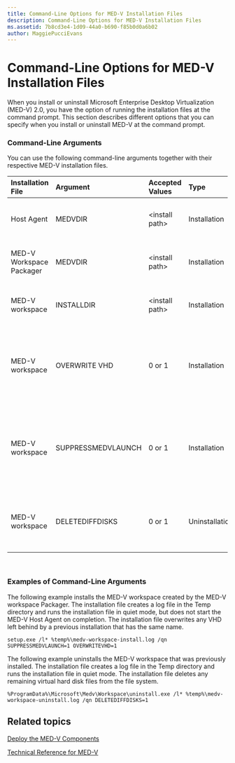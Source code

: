 ```yaml
---
title: Command-Line Options for MED-V Installation Files
description: Command-Line Options for MED-V Installation Files
ms.assetid: 7b8cd3e4-1d09-44a0-b690-f85b0d0a6b02
author: MaggiePucciEvans
---
```


# Command-Line Options for MED-V Installation Files


When you install or uninstall Microsoft Enterprise Desktop Virtualization (MED-V) 2.0, you have the option of running the installation files at the command prompt. This section describes different options that you can specify when you install or uninstall MED-V at the command prompt.

### Command-Line Arguments

You can use the following command-line arguments together with their respective MED-V installation files.

<table style="width:100%;">
<colgroup>
<col width="16%" />
<col width="16%" />
<col width="16%" />
<col width="16%" />
<col width="16%" />
<col width="16%" />
</colgroup>
<thead>
<tr class="header">
<th align="left">Installation File</th>
<th align="left">Argument</th>
<th align="left">Accepted Values</th>
<th align="left">Type</th>
<th align="left">Description</th>
<th align="left">Default</th>
</tr>
</thead>
<tbody>
<tr class="odd">
<td align="left"><p>Host Agent</p></td>
<td align="left"><p>MEDVDIR</p></td>
<td align="left"><p>&lt;install path&gt;</p></td>
<td align="left"><p>Installation</p></td>
<td align="left"><p>Change installed directory</p></td>
<td align="left"><p>Installation goes to Program Files\Microsoft Enterprise Desktop Virtualization.</p></td>
</tr>
<tr class="even">
<td align="left"><p>MED-V Workspace Packager</p></td>
<td align="left"><p>MEDVDIR</p></td>
<td align="left"><p>&lt;install path&gt;</p></td>
<td align="left"><p>Installation</p></td>
<td align="left"><p>Change installed directory</p></td>
<td align="left"><p>Installation goes to Program Files\Microsoft Enterprise Desktop Virtualization.</p></td>
</tr>
<tr class="odd">
<td align="left"><p>MED-V workspace</p></td>
<td align="left"><p>INSTALLDIR</p></td>
<td align="left"><p>&lt;install path&gt;</p></td>
<td align="left"><p>Installation</p></td>
<td align="left"><p>Change installed directory</p></td>
<td align="left"><p>Installation goes to ProgramData\Microsoft\Medv\Workspace.</p></td>
</tr>
<tr class="even">
<td align="left"><p>MED-V workspace</p></td>
<td align="left"><p>OVERWRITE VHD</p></td>
<td align="left"><p>0 or 1</p></td>
<td align="left"><p>Installation</p></td>
<td align="left"><p>Fail installation if VHD exists(0) or overwrite existing VHD(1).</p></td>
<td align="left"><p>Overwrite does not occur and installation fails if a virtual hard disk (VHD) already exists.</p></td>
</tr>
<tr class="odd">
<td align="left"><p>MED-V workspace</p></td>
<td align="left"><p>SUPPRESSMEDVLAUNCH</p></td>
<td align="left"><p>0 or 1</p></td>
<td align="left"><p>Installation</p></td>
<td align="left"><p>Start(0) or do not start(1) MED-V after MED-V workspace is installed.</p></td>
<td align="left"><p>If the MED-V workspace was installed with the user interface (UI), a check box on the <strong>Finish</strong> page controls whether to start MED-V.</p></td>
</tr>
<tr class="even">
<td align="left"><p>MED-V workspace</p></td>
<td align="left"><p>DELETEDIFFDISKS</p></td>
<td align="left"><p>0 or 1</p></td>
<td align="left"><p>Uninstallation</p></td>
<td align="left"><p>Keep(0) or delete(1) VHDs created by MED-V</p></td>
<td align="left"><p>No VHDs are deleted.</p></td>
</tr>
</tbody>
</table>

 

### Examples of Command-Line Arguments

The following example installs the MED-V workspace created by the MED-V workspace Packager. The installation file creates a log file in the Temp directory and runs the installation file in quiet mode, but does not start the MED-V Host Agent on completion. The installation file overwrites any VHD left behind by a previous installation that has the same name.

``` syntax
setup.exe /l* %temp%\medv-workspace-install.log /qn SUPPRESSMEDVLAUNCH=1 OVERWRITEVHD=1
```

The following example uninstalls the MED-V workspace that was previously installed. The installation file creates a log file in the Temp directory and runs the installation file in quiet mode. The installation file deletes any remaining virtual hard disk files from the file system.

``` syntax
%ProgramData%\Microsoft\Medv\Workspace\uninstall.exe /l* %temp%\medv-workspace-uninstall.log /qn DELETEDIFFDISKS=1
```

## Related topics


[Deploy the MED-V Components](deploy-the-med-v-components.md)

[Technical Reference for MED-V](technical-reference-for-med-v.md)

 

 





